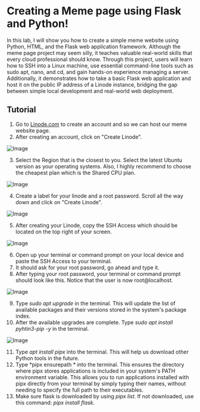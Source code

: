 # Creating a Meme page using Flask and Python! 
In this lab, I will show you how to create a simple meme website using Python, HTML, and the Flask web application framework. Although the meme page project may seem silly, it teaches valuable real-world skills that every cloud professional should know. Through this project, users will learn how to SSH into a Linux machine, use essential command-line tools such as sudo apt, nano, and cd, and gain hands-on experience managing a server. Additionally, it demonstrates how to take a basic Flask web application and host it on the public IP address of a Linode instance, bridging the gap between simple local development and real-world web deployment.
## Tutorial 
1. Go to [Linode.com](https://login.linode.com/login) to create an account and so we can host our meme website page.
2. After creating an account, click on "Create Linode".

![Image](https://github.com/user-attachments/assets/6d034652-b3a7-4f38-bfa1-4721e29f1c80)

3. Select the Region that is the closest to you.  Select the latest Ubuntu version as your operating systems. Also, I highly recommend to choose the cheapest plan which is the Shared CPU plan.

![Image](https://github.com/user-attachments/assets/179f7d2b-b2b2-4856-ae51-a25794b8614e)

4. Create a label for your linode and a root password. Scroll all the way down and click on "Create Linode".

![Image](https://github.com/user-attachments/assets/cf1402db-60b5-4695-96a7-d74ebd659e20)

5.  After creating your Linode, copy the SSH Access which should be located on the top right of your screen.

![Image](https://github.com/user-attachments/assets/28913a52-9928-40b6-9669-9ffeb0607388)

6. Open up your terminal or command prompt on your local device and paste the SSH Access to your terminal.
7. It should ask for your root password, go ahead and type it.
8. After typing your root password, your terminal or command prompt should look like this. Notice that the user is now root@localhost.

![Image](https://github.com/user-attachments/assets/053618e0-b266-4702-b6f7-78092799e574)

9. Type *sudo apt upgrade* in the terminal. This will update the list of available packages and their versions stored in the system's package index.
10. After the available upgrades are complete. Type *sudo apt install pyhtin3-pip -y* in the terminal.

![Image](https://github.com/user-attachments/assets/6d2a396a-b4e1-4c17-b4f4-4d48d9a2cd3f)

11. Type *apt install pipx* into the terminal. This will help us download other Python tools in the future.
12. Type *pipx ensurepath * into the terminal. This ensures the directory where pipx stores applications is included in your system's PATH environment variable. This allows you to run applications installed with pipx directly from your terminal by simply typing their names, without needing to specify the full path to their executables.
13. Make sure flask is downloaded by using *pipx list*. If not downloaded, use this command: *pipx install flask*.
